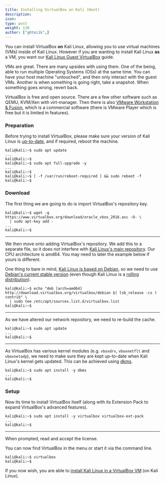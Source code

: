 ```yaml
---
title: Installing VirtualBox on Kali (Host)
description:
icon:
type: post
weight: 110
author: ["g0tmi1k",]
---
```


You can install VirtualBox **on** Kali Linux, allowing you to use virtual machines (VMs) inside of Kali Linux. However if you are wanting to install Kali Linux **as** a VM, you want our [Kali Linux Guest VirtualBox](/docs/virtualization/install-virtualbox-guest-vm/) guide.

VMs are great. There are many upsides with using them. One of the being, able to run multiple Operating Systems (OSs) at the same time. You can have your host machine "untouched", and then only interact with the guest VMs. Another is when something is going right, take a snapshot. When something goes wrong, revert back.

VirtualBox is free and open source. There are a few other software such as QEMU, KVM/Xen with virt-manager. Then there is also [VMware Workstation & Fusion](/docs/virtualization/install-vmware-host/), which is a commercial software (there is VMware Player which is free but it is limited in features).

### Preparation

Before trying to install VirtualBox, please make sure your version of Kali Linux is [up-to-date](/docs/general-use/updating-kali/), and if required, reboot the machine.

```console
kali@kali:~$ sudo apt update
...
kali@kali:~$
kali@kali:~$ sudo apt full-upgrade -y
...
kali@kali:~$
kali@kali:~$ [ -f /var/run/reboot-required ] && sudo reboot -f
kali@kali:~$
```

### Download

The first thing we are going to do is import VirtualBox's repository key.

```console
kali@kali:~$ wget -q https://www.virtualbox.org/download/oracle_vbox_2016.asc -O- \
  | sudo apt-key add -
...
kali@kali:~$
```

- - -

We then move onto adding VirtualBox's repository.
We add this to a separate file, so it does not interfere with [Kali Linux's main repository](/docs/general-use/kali-linux-sources-list-repositories/).
Our CPU architecture is amd64. You may need to later the example below if yours is different.

One thing to bare in mind, [Kali Linux is based on Debian](/docs/policy/kali-linux-relationship-with-debian/), so we need to use [Debian's current stable version](https://www.debian.org/releases/stable/) (even though Kali Linux is a [rolling distribution](/docs/general-use/kali-branches/)).

```console
kali@kali:~$ echo "deb [arch=amd64] http://download.virtualbox.org/virtualbox/debian $( lsb_release -cs ) contrib" \
  | sudo tee /etc/apt/sources.list.d/virtualbox.list
kali@kali:~$
```

- - -

As we have altered our network repository, we need to re-build the cache.

```console
kali@kali:~$ sudo apt update
...
kali@kali:~$
```

- - -


As VirtualBox has various kernel modules (e.g. `vboxdrv`, `vboxnetflt` and `vboxnetadp`), we need to make sure they are kept up-to-date when Kali Linux's kernel gets updated. This can be achieved using [dkms](https://packages.debian.org/testing/dkms).

```console
kali@kali:~$ sudo apt install -y dkms
...
kali@kali:~$
```

### Setup

Now its time to install VirtualBox itself (along with its Extension Pack to expand VirtualBox's advanced features).

```console
kali@kali:~$ sudo apt install -y virtualbox virtualbox-ext-pack
...
kali@kali:~$
```

- - -

When prompted, read and accept the license.

You can now find VirtualBox in the menu or start it via the command line.

```console
kali@kali:~$ virtualbox
kali@kali:~$
```

If you now wish, you are able to [install Kali Linux in a VirtualBox VM](/docs/virtualization/install-virtualbox-guest-vm/) (on Kali Linux).
